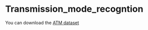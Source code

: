 # Transmission_mode_recogntion
You can download the [ATM dataset](https://drive.google.com/file/d/1V1Kzz-yc1WoMtNo3KEa5qtgRtc2Xt31J/view?usp=share_link)
